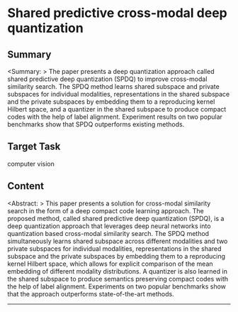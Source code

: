 # Shared predictive cross-modal deep quantization

## Summary

<Summary: > The paper presents a deep quantization approach called shared predictive deep quantization (SPDQ) to improve cross-modal similarity search. The SPDQ method learns shared subspace and private subspaces for individual modalities, representations in the shared subspace and the private subspaces by embedding them to a reproducing kernel Hilbert space, and a quantizer in the shared subspace to produce compact codes with the help of label alignment. Experiment results on two popular benchmarks show that SPDQ outperforms existing methods.


## Target Task

computer vision

## Content

<Abstract: > This paper presents a solution for cross-modal similarity search in the form of a deep compact code learning approach. The proposed method, called shared predictive deep quantization (SPDQ), is a deep quantization approach that leverages deep neural networks into quantization based cross-modal similarity search. The SPDQ method simultaneously learns shared subspace across different modalities and two private subspaces for individual modalities, representations in the shared subspace and the private subspaces by embedding them to a reproducing kernel Hilbert space, which allows for explicit comparison of the mean embedding of different modality distributions. A quantizer is also learned in the shared subspace to produce semantics preserving compact codes with the help of label alignment. Experiments on two popular benchmarks show that the approach outperforms state-of-the-art methods.



---

